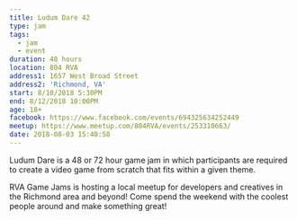 ```yaml
---
title: Ludum Dare 42
type: jam
tags:
  - jam
  - event
duration: 48 hours
location: 804 RVA
address1: 1657 West Broad Street
address2: 'Richmond, VA'
start: 8/10/2018 5:30PM
end: 8/12/2018 10:00PM
age: 18+
facebook: https://www.facebook.com/events/694325634252449
meetup: https://www.meetup.com/804RVA/events/253310663/
date: 2018-08-03 15:40:58
---
```

Ludum Dare is a 48 or 72 hour game jam in which participants are required to create a video game from scratch that fits within a given theme. 

RVA Game Jams is hosting a local meetup for developers and creatives in the Richmond area and beyond! Come spend the weekend with the coolest people around and make something great!
<!-- more -->